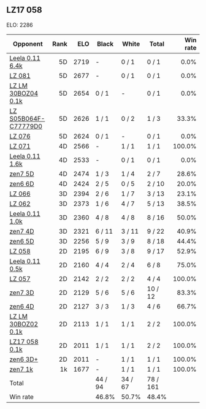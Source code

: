 ## LZ17 058 ##

ELO: 2286

Opponent | Rank | ELO | Black | White | Total | Win rate
---------|-----:|----:|-------|-------|-------|-------:
[Leela 0.11 6.4k](Leela%200.11%206.4k.md) | 5D | 2719 | - | 0 / 1 | 0 / 1 | 0.0%
[LZ 081](LZ%20081.md) | 5D | 2677 | - | 0 / 1 | 0 / 1 | 0.0%
[LZ LM 30BOZ04 0.1k](LZ%20LM%2030BOZ04%200.1k.md) | 5D | 2654 | 0 / 1 | - | 0 / 1 | 0.0%
[LZ S05B064F-C77779D0](LZ%20S05B064F-C77779D0.md) | 5D | 2626 | 1 / 1 | 0 / 2 | 1 / 3 | 33.3%
[LZ 076](LZ%20076.md) | 5D | 2624 | 0 / 1 | - | 0 / 1 | 0.0%
[LZ 071](LZ%20071.md) | 4D | 2566 | - | 1 / 1 | 1 / 1 | 100.0%
[Leela 0.11 1.6k](Leela%200.11%201.6k.md) | 4D | 2533 | - | 0 / 1 | 0 / 1 | 0.0%
[zen7 5D](zen7%205D.md) | 4D | 2474 | 1 / 3 | 1 / 4 | 2 / 7 | 28.6%
[zen6 6D](zen6%206D.md) | 4D | 2424 | 2 / 5 | 0 / 5 | 2 / 10 | 20.0%
[LZ 066](LZ%20066.md) | 3D | 2394 | 2 / 6 | 1 / 7 | 3 / 13 | 23.1%
[LZ 062](LZ%20062.md) | 3D | 2373 | 1 / 6 | 4 / 7 | 5 / 13 | 38.5%
[Leela 0.11 1.0k](Leela%200.11%201.0k.md) | 3D | 2360 | 4 / 8 | 4 / 8 | 8 / 16 | 50.0%
[zen7 4D](zen7%204D.md) | 3D | 2321 | 6 / 11 | 3 / 11 | 9 / 22 | 40.9%
[zen6 5D](zen6%205D.md) | 3D | 2256 | 5 / 9 | 3 / 9 | 8 / 18 | 44.4%
[LZ 058](LZ%20058.md) | 2D | 2195 | 6 / 9 | 3 / 8 | 9 / 17 | 52.9%
[Leela 0.11 0.5k](Leela%200.11%200.5k.md) | 2D | 2160 | 4 / 4 | 2 / 4 | 6 / 8 | 75.0%
[LZ 057](LZ%20057.md) | 2D | 2142 | 2 / 2 | 2 / 2 | 4 / 4 | 100.0%
[zen7 3D](zen7%203D.md) | 2D | 2129 | 5 / 6 | 5 / 6 | 10 / 12 | 83.3%
[zen6 4D](zen6%204D.md) | 2D | 2127 | 3 / 3 | 1 / 3 | 4 / 6 | 66.7%
[LZ LM 30BOZ02 0.1k](LZ%20LM%2030BOZ02%200.1k.md) | 2D | 2113 | 1 / 1 | 1 / 1 | 2 / 2 | 100.0%
[LZ17 058 0.1k](LZ17%20058%200.1k.md) | 2D | 2011 | 1 / 1 | 1 / 1 | 2 / 2 | 100.0%
[zen6 3D+](zen6%203D+.md) | 2D | 2011 | - | 1 / 1 | 1 / 1 | 100.0%
[zen7 1k](zen7%201k.md) | 1k | 1677 | - | 1 / 1 | 1 / 1 | 100.0%
Total | | | 44 / 94 | 34 / 67 | 78 / 161 | 
Win rate| | | 46.8% | 50.7% | 48.4% | 
